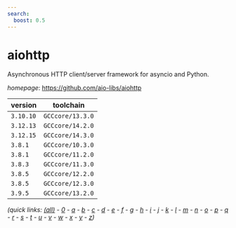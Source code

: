 ```yaml
---
search:
  boost: 0.5
---
```

# aiohttp

Asynchronous HTTP client/server framework for asyncio and Python.

*homepage*: <https://github.com/aio-libs/aiohttp>

version | toolchain
--------|----------
``3.10.10`` | ``GCCcore/13.3.0``
``3.12.13`` | ``GCCcore/14.2.0``
``3.12.15`` | ``GCCcore/14.3.0``
``3.8.1`` | ``GCCcore/10.3.0``
``3.8.1`` | ``GCCcore/11.2.0``
``3.8.3`` | ``GCCcore/11.3.0``
``3.8.5`` | ``GCCcore/12.2.0``
``3.8.5`` | ``GCCcore/12.3.0``
``3.9.5`` | ``GCCcore/13.2.0``


*(quick links: [(all)](../index.md) - [0](../0/index.md) - [a](../a/index.md) - [b](../b/index.md) - [c](../c/index.md) - [d](../d/index.md) - [e](../e/index.md) - [f](../f/index.md) - [g](../g/index.md) - [h](../h/index.md) - [i](../i/index.md) - [j](../j/index.md) - [k](../k/index.md) - [l](../l/index.md) - [m](../m/index.md) - [n](../n/index.md) - [o](../o/index.md) - [p](../p/index.md) - [q](../q/index.md) - [r](../r/index.md) - [s](../s/index.md) - [t](../t/index.md) - [u](../u/index.md) - [v](../v/index.md) - [w](../w/index.md) - [x](../x/index.md) - [y](../y/index.md) - [z](../z/index.md))*

